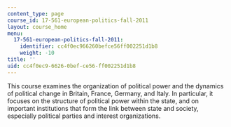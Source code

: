 ```yaml
---
content_type: page
course_id: 17-561-european-politics-fall-2011
layout: course_home
menu:
  17-561-european-politics-fall-2011:
    identifier: cc4f0ec966260befce56ff002251d1b8
    weight: -10
title: ''
uid: cc4f0ec9-6626-0bef-ce56-ff002251d1b8
---
```

This course examines the organization of political power and the dynamics of political change in Britain, France, Germany, and Italy. In particular, it focuses on the structure of political power within the state, and on important institutions that form the link between state and society, especially political parties and interest organizations.
